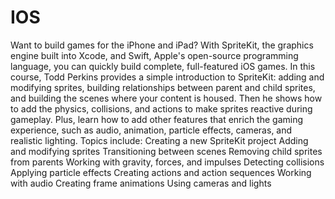 # IOS
Want to build games for the iPhone and iPad? With SpriteKit, the graphics engine built into Xcode, and Swift, Apple's open-source programming language, you can quickly build complete, full-featured iOS games. In this course, Todd Perkins provides a simple introduction to SpriteKit: adding and modifying sprites, building relationships between parent and child sprites, and building the scenes where your content is housed. Then he shows how to add the physics, collisions, and actions to make sprites reactive during gameplay. Plus, learn how to add other features that enrich the gaming experience, such as audio, animation, particle effects, cameras, and realistic lighting.
Topics include:
Creating a new SpriteKit project
Adding and modifying sprites
Transitioning between scenes
Removing child sprites from parents
Working with gravity, forces, and impulses
Detecting collisions
Applying particle effects
Creating actions and action sequences
Working with audio
Creating frame animations
Using cameras and lights
